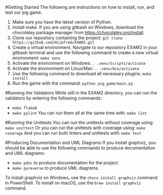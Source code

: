 #Getting Started
The following are instructions on how to install, run, and test our pig game.

1. Make sure you have the latest version of Python.
2. Install make. If you are using gitbash on Windows, download the chocolatey package manager from https://chocolatey.org/install.
3. Clone our repository containing the project: ```git clone https://github.com/Hiimfred/EXAM2.git```
4. Create a virtual environment. Navigate to our repository EXAM2 in your gitbash terminal and use the following command to create a new virtual environment: `make venv`
5. Activate the environment on Windows: ```. .venv/Scripts/activate```
6. Activate the environment on Linux/Mac: ```. .venv/bin/activate```
7. Use the following command to download all necessary plugins: ```make install```
8. Run the game with the command: ```python pig_game/main.py```

#Running the Validators
While still in the EXAM2 directory, you can run the validators by entering the following commands:

- ```make flake8```
- ```make pylint```
You can run them all at the same time with: ```make lint```

#Running the Unittests
You can run the unittests without coverage using: ```make unittest```
Or you can run the unittests with coverage using: ```make coverage```
And you can run both linters and unittests with: ```make test```

#Producing Documentation and UML Diagrams
If you install graphviz, you should be able to use the following commands to produce documentation and UML diagrams:

- ```make pdoc``` to produce documentation for the project.
- ```make pyreverse``` to produce UML diagrams.

To install graphviz on Windows, 
use the ```choco install graphviz``` command in PowerShell. To install on macOS, use the ```brew install graphviz``` command.